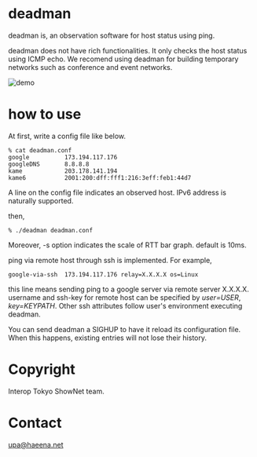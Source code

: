deadman
=======

deadman is, an observation software for host status using ping.

deadman does not have rich functionalities. It only checks the host 
status using ICMP echo. We recomend using deadman for building temporary 
networks such as conference and event networks.


![demo](https://github.com/upa/deadman/raw/master/img/deadman-demo.gif)

how to use
==========

At first, write a config file like below.

	% cat deadman.conf
	google          173.194.117.176
	googleDNS       8.8.8.8
	kame            203.178.141.194
	kame6           2001:200:dff:fff1:216:3eff:feb1:44d7

A line on the config file indicates an observed host.
IPv6 address is naturally supported.

then,

	% ./deadman deadman.conf


Moreover, -s option indicates the scale of RTT bar graph. default is 10ms.

ping via remote host through ssh is implemented.
For example, 

	google-via-ssh  173.194.117.176 relay=X.X.X.X os=Linux

this line means sending ping to a google server via remote server X.X.X.X.
username and ssh-key for remote host can be specified by _user=USER_,
_key=KEYPATH_. Other ssh attributes follow user's environment executing
deadman.

You can send deadman a SIGHUP to have it reload its configuration file.
When this happens, existing entries will not lose their history.


Copyright
=========

Interop Tokyo ShowNet team.


Contact
=======

upa@haeena.net
